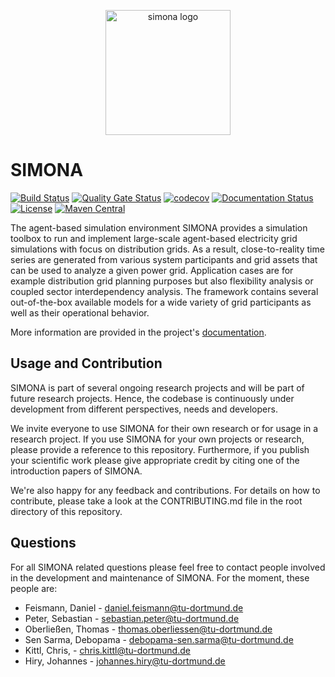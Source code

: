 <p align="center">
<img src="docs/logo/logo_tightcrop_transparent.png" width="200px" alt="simona logo" align="center"/>
</p>

# SIMONA
[![Build Status](https://simona.ie3.e-technik.tu-dortmund.de/ci/buildStatus/icon?job=ie3-institute%2Fsimona%2Fdev)](https://simona.ie3.e-technik.tu-dortmund.de/ci/job/ie3-institute/job/simona/job/dev/)
[![Quality Gate Status](https://simona.ie3.e-technik.tu-dortmund.de/sonar/api/project_badges/measure?project=edu.ie3%3Asimona&metric=alert_status)](https://simona.ie3.e-technik.tu-dortmund.de/sonar/dashboard?id=edu.ie3%3Asimona)
[![codecov](https://codecov.io/gh/ie3-institute/simona/branch/main/graph/badge.svg?token=pDg4Pbbp9L)](https://codecov.io/gh/ie3-institute/simona)
[![Documentation Status](https://readthedocs.org/projects/simona/badge/?version=latest)](https://simona.readthedocs.io/en/latest/?badge=latest)
[![License](https://img.shields.io/github/license/ie3-institute/simona)](https://github.com/ie3-institute/simona/blob/main/LICENSE)
[![Maven Central](https://img.shields.io/maven-central/v/com.github.ie3-institute/simona.svg?label=Maven%20Central)](https://search.maven.org/search?q=g:%22com.github.ie3-institute%22%20AND%20a:%22simona%22)

The agent-based simulation environment SIMONA provides a simulation toolbox to run and implement large-scale agent-based
electricity grid simulations with focus on distribution grids. As a result, close-to-reality time series are
generated from various system participants and grid assets that can be used to analyze a given power grid.
Application cases are for example distribution grid planning purposes but also flexibility analysis or coupled
sector interdependency analysis. The framework contains several out-of-the-box available models for a wide variety of grid participants as well as their
operational behavior.

More information are provided in the project's [documentation](http://simona.readthedocs.io/).

## Usage and Contribution
SIMONA is part of several ongoing research projects and will be part of future research projects. Hence, the codebase
is continuously under development from different perspectives, needs and developers.

We invite everyone to use SIMONA for their own research or for usage in a research project. If you use SIMONA for your
own projects or research, please provide a reference to this repository. Furthermore, if you publish your scientific work
please give appropriate credit by citing one of the introduction papers of SIMONA. 

We're also happy for any feedback and contributions. For details on how to contribute, please take a look at the
CONTRIBUTING.md file in the root directory of this repository.

## Questions
For all SIMONA related questions please feel free to contact people involved in the development and maintenance of SIMONA.
For the moment, these people are:

- Feismann, Daniel - [daniel.feismann@tu-dortmund.de](mailto:daniel.feismann@tu-dortmund.de)
- Peter, Sebastian - [sebastian.peter@tu-dortmund.de](mailto:sebastian.peter@tu-dortmund.de)
- Oberließen, Thomas - [thomas.oberliessen@tu-dortmund.de](mailto:thomas.oberliessen@tu-dortmund.de)
- Sen Sarma, Debopama - [debopama-sen.sarma@tu-dortmund.de](mailto:debopama-sen.sarma@tu-dortmund.de)
- Kittl, Chris, - [chris.kittl@tu-dortmund.de](mailto:chris.kittl@tu-dortmund.de)
- Hiry, Johannes - [johannes.hiry@tu-dortmund.de](mailto:johannes.hiry@tu-dortmund.de)
